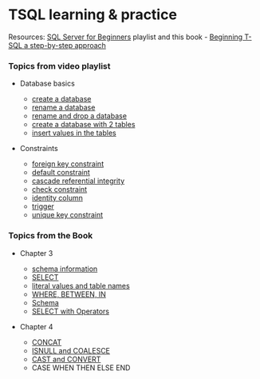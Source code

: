# TSQL learning & practice

Resources: <a href="https://youtube.com/playlist?list=PL08903FB7ACA1C2FB">SQL Server for Beginners</a> playlist and this book - <a href="https://libgen.is/search.php?req=beginning+t-sql+a+step-by-step+approach&open=0&res=25&view=simple&phrase=1&column=def" target="_blank">Beginning T-SQL a step-by-step approach</a>

### Topics from video playlist 
- Database basics
  - <a href="https://github.com/nimblefox/TSQL/blob/bc2937dd68036fdc1b76914d810cdf59cc0a7ec2/SQL_1.sql#L1-L3">create a database</a>
  - <a href="https://github.com/nimblefox/TSQL/blob/d59eae0fc859215aa23f4c9cc983847bd7c453df/SQL_1.sql#L6-L8">rename a database</a>
  - <a href="https://github.com/nimblefox/TSQL/blob/d59eae0fc859215aa23f4c9cc983847bd7c453df/SQL_1.sql#L11-L18">rename and drop a database</a>
  - <a href="https://github.com/nimblefox/TSQL/blob/d59eae0fc859215aa23f4c9cc983847bd7c453df/SQL_1.sql#L21-L40">create a database with 2 tables</a>
  - <a href="https://github.com/nimblefox/TSQL/blob/d59eae0fc859215aa23f4c9cc983847bd7c453df/SQL_1.sql#L44-L54">insert values in the tables</a>

- Constraints
  - <a href="https://github.com/nimblefox/TSQL/blob/d59eae0fc859215aa23f4c9cc983847bd7c453df/SQL_1.sql#L57-L63">foreign key constraint</a>
  - <a href="https://github.com/nimblefox/TSQL/blob/d59eae0fc859215aa23f4c9cc983847bd7c453df/SQL_1.sql#L67-L78">default constraint</a>
  - <a href="https://github.com/nimblefox/TSQL/blob/d59eae0fc859215aa23f4c9cc983847bd7c453df/SQL_1.sql#L82-L84">cascade referential integrity</a>
  - <a href="https://github.com/nimblefox/TSQL/blob/d59eae0fc859215aa23f4c9cc983847bd7c453df/SQL_1.sql#L87-L100">check constraint</a>
  - <a href="https://github.com/nimblefox/TSQL/blob/d59eae0fc859215aa23f4c9cc983847bd7c453df/SQL_1.sql#L104-L122">identity column</a>
  - <a href="https://github.com/nimblefox/TSQL/blob/d59eae0fc859215aa23f4c9cc983847bd7c453df/SQL_1.sql#L126-L133">trigger</a>
  - <a href="https://github.com/nimblefox/TSQL/blob/d59eae0fc859215aa23f4c9cc983847bd7c453df/SQL_1.sql#L137-L148">unique key constraint</a>

### Topics from the Book
- Chapter 3 
  - <a href="https://github.com/nimblefox/TSQL/blob/main/SQL_2.sql#L9-L16">schema information</a>
  - <a href="https://github.com/nimblefox/TSQL/blob/9bcaa9923336a6d97a542e0f2484059fcdf1695e/SQL_2.sql#L30-L48">SELECT</a>
  - <a href="https://github.com/nimblefox/TSQL/blob/9bcaa9923336a6d97a542e0f2484059fcdf1695e/SQL_2.sql#L51-L64">literal values and table names</a>
  - <a href="https://github.com/nimblefox/TSQL/blob/9bcaa9923336a6d97a542e0f2484059fcdf1695e/SQL_2.sql#L75-L140">WHERE, BETWEEN, IN</a>
  - <a href="https://github.com/nimblefox/TSQL/blob/f5306f1a16c2b1e5d98280b4c57a4a5a25e4f4af/SQL_2.sql#L10-L25">Schema</a>
  - <a href="https://github.com/nimblefox/TSQL/blob/f5306f1a16c2b1e5d98280b4c57a4a5a25e4f4af/SQL_2.sql#L28-L140">SELECT with Operators</a>
  
- Chapter 4  
  - <a href="https://github.com/nimblefox/TSQL/blob/dcf21f25c9873b7d24603a971d76aa1461b97a6b/SQL_3.sql#L9-L13">CONCAT</a>
  - <a href= "https://github.com/nimblefox/TSQL/blob/dcf21f25c9873b7d24603a971d76aa1461b97a6b/SQL_3.sql#L15-L23">ISNULL and COALESCE</a>
  - <a href="https://github.com/nimblefox/TSQL/blob/88c3253bd32db6896ee990ae328e4d8ce5c8386e/SQL_3.sql#L26-L39">CAST and CONVERT</a>
  - CASE WHEN THEN ELSE END

